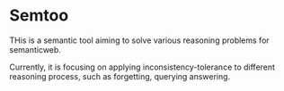 # Semtoo
THis is a semantic tool aiming to solve various reasoning problems for semanticweb.

Currently, it is focusing on applying inconsistency-tolerance to different reasoning process, such as forgetting, querying answering.
